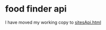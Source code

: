 # food finder api


I have moved my working copy to <a href="https://martinvicknair.github.io/proto/sitesApi.html">sitesApi.html</a>
